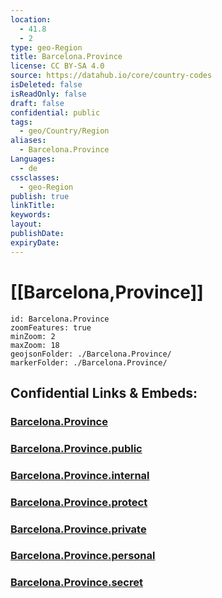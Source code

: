 ```yaml
---
location:
  - 41.8
  - 2
type: geo-Region
title: Barcelona.Province
license: CC BY-SA 4.0
source: https://datahub.io/core/country-codes
isDeleted: false
isReadOnly: false
draft: false
confidential: public
tags:
  - geo/Country/Region
aliases:
  - Barcelona.Province
Languages:
  - de
cssclasses:
  - geo-Region
publish: true
linkTitle:
keywords:
layout:
publishDate:
expiryDate:
---
```


# [[Barcelona,Province]]

```leaflet
id: Barcelona.Province
zoomFeatures: true 
minZoom: 2 
maxZoom: 18
geojsonFolder: ./Barcelona.Province/
markerFolder: ./Barcelona.Province/
```


## Confidential Links & Embeds: 

### [Barcelona.Province](/_Standards/Earth/Continent/Europe/Europe~South/Spain/Provinces~Spain/Catalunya/counties~Cataluña/Barcelona.Province.md) 

### [Barcelona.Province.public](/_public/Earth/Continent/Europe/Europe~South/Spain/Provinces~Spain/Catalunya/counties~Cataluña/Barcelona.Province.public.md) 

### [Barcelona.Province.internal](/_internal/Earth/Continent/Europe/Europe~South/Spain/Provinces~Spain/Catalunya/counties~Cataluña/Barcelona.Province.internal.md) 

### [Barcelona.Province.protect](/_protect/Earth/Continent/Europe/Europe~South/Spain/Provinces~Spain/Catalunya/counties~Cataluña/Barcelona.Province.protect.md) 

### [Barcelona.Province.private](/_private/Earth/Continent/Europe/Europe~South/Spain/Provinces~Spain/Catalunya/counties~Cataluña/Barcelona.Province.private.md) 

### [Barcelona.Province.personal](/_personal/Earth/Continent/Europe/Europe~South/Spain/Provinces~Spain/Catalunya/counties~Cataluña/Barcelona.Province.personal.md) 

### [Barcelona.Province.secret](/_secret/Earth/Continent/Europe/Europe~South/Spain/Provinces~Spain/Catalunya/counties~Cataluña/Barcelona.Province.secret.md)

